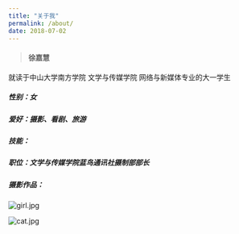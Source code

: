 ```yaml
---
title: "关于我"
permalink: /about/
date: 2018-07-02
---
```


> #### 徐嘉慧 
就读于中山大学南方学院 文学与传媒学院 网络与新媒体专业的大一学生

##### 性别：女
##### 爱好：摄影、看剧、旅游
##### 技能：
##### 职位：文学与传媒学院蓝鸟通讯社摄制部部长
##### 摄影作品：
![girl.jpg](https://upload-images.jianshu.io/upload_images/9400767-6b967f9cd51798cf.jpg?imageMogr2/auto-orient/strip%7CimageView2/2/w/1240)

![cat.jpg](https://upload-images.jianshu.io/upload_images/9400767-3c224c50e5b3c220.jpg?imageMogr2/auto-orient/strip%7CimageView2/2/w/1240)
